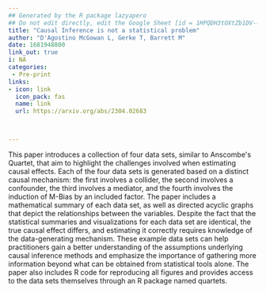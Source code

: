```yaml
---
## Generated by the R package lazyapero
## Do not edit directly, edit the Google Sheet [id = 1HPQDH3tOXtZb1DV--8wR9CKAzUz5aywWc2vM3OQ5SrU]
title: "Causal Inference is not a statistical problem"
author: "D'Agostino McGowan L, Gerke T, Barrett M"
date: 1681948800
link_out: true
i: NA
categories:
 - Pre-print
links:
- icon: link
  icon_pack: fas
  name: link
  url: https://arxiv.org/abs/2304.02683



---
```


This paper introduces a collection of four data sets, similar to Anscombe's Quartet, that aim to highlight the challenges involved when estimating causal effects. Each of the four data sets is generated based on a distinct causal mechanism: the first involves a collider, the second involves a confounder, the third involves a mediator, and the fourth involves the induction of M-Bias by an included factor. The paper includes a mathematical summary of each data set, as well as directed acyclic graphs that depict the relationships between the variables. Despite the fact that the statistical summaries and visualizations for each data set are identical, the true causal effect differs, and estimating it correctly requires knowledge of the data-generating mechanism. These example data sets can help practitioners gain a better understanding of the assumptions underlying causal inference methods and emphasize the importance of gathering more information beyond what can be obtained from statistical tools alone. The paper also includes R code for reproducing all figures and provides access to the data sets themselves through an R package named quartets.

